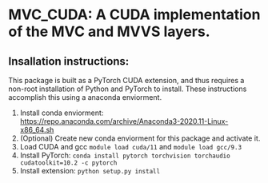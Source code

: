 # MVC_CUDA: A CUDA implementation of the MVC and MVVS layers.

## Insallation instructions:
This package is built as a PyTorch CUDA extension, and thus requires a non-root installation of Python and PyTorch to
install. These instructions accomplish this using a anaconda enviorment.
1. Install conda enviorment: https://repo.anaconda.com/archive/Anaconda3-2020.11-Linux-x86_64.sh
2. (Optional) Create new conda enviorment for this package and activate it.
3. Load CUDA and gcc `module load cuda/11` and `module load gcc/9.3`
3. Install PyTorch: `conda install pytorch torchvision torchaudio cudatoolkit=10.2 -c pytorch`
4. Install extension: `python setup.py install`
